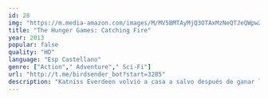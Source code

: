 ```yaml
---
id: 28
img: "https://m.media-amazon.com/images/M/MV5BMTAyMjQ3OTAxMzNeQTJeQWpwZ15BbWU4MDU0NzA1MzAx._V1_SX300.jpg"
title: "The Hunger Games: Catching Fire"
year: 2013
popular: false
quality: "HD"
language: "Esp Castellano"
genre: ["Action"," Adventure"," Sci-Fi"]
url: "http://t.me/birdsender_bot?start=3285"
description: "Katniss Everdeen volvió a casa a salvo después de ganar la 74 edición de los Juegos del Hambre con su compañero Peeta. Sin embargo, ahora el Capitolio les obliga a abandonar de nuevo a su familia y amigos para participar en el Tour de la Victoria por todos los distritos. Mientras, el presidente Snow está preparando una nueva edición de los Juegos, que transformarán Panem para siempre."
---
```

